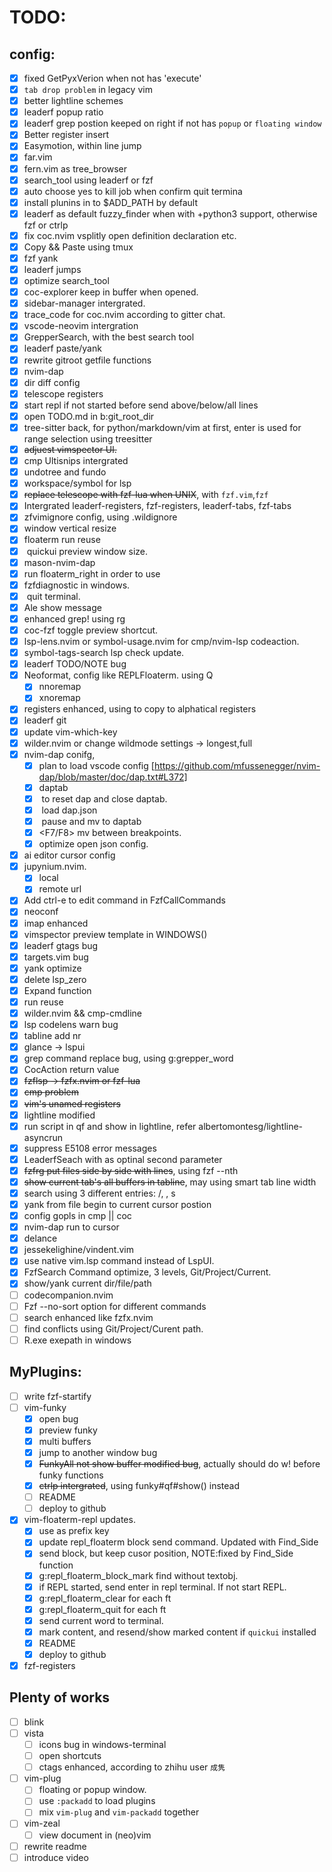 # TODO:
## config:
- [x] fixed GetPyxVerion when not has 'execute'
- [x] `tab drop problem` in legacy vim
- [x] better lightline schemes
- [x] leaderf popup ratio
- [x] leaderf grep postion keeped on right if not has `popup` or `floating window`
- [x] Better register insert
- [x] Easymotion, within line jump
- [x] far.vim
- [x] fern.vim as tree_browser
- [x] search_tool using leaderf or fzf
- [x] auto choose yes to kill job when confirm quit termina
- [x] install plunins in to $ADD_PATH by default
- [x] leaderf as default fuzzy_finder when with +python3 support, otherwise fzf or ctrlp
- [x] fix coc.nvim vsplitly open definition declaration etc.
- [x] Copy && Paste using tmux
- [x] fzf yank
- [x] leaderf jumps
- [x] optimize search_tool
- [x] coc-explorer keep in buffer when opened.
- [x] sidebar-manager intergrated.
- [x] trace_code for coc.nvim according to gitter chat.
- [x] vscode-neovim intergration
- [x] GrepperSearch, with the best search tool
- [x] leaderf paste/yank
- [x] rewrite gitroot getfile functions
- [x] nvim-dap
- [x] dir diff config
- [x] telescope registers
- [x] start repl if not started before send above/below/all lines
- [x] open TODO.md in b:git_root_dir
- [x] tree-sitter back, for python/markdown/vim at first, enter is used for range selection using treesitter
- [x] ~~adjuest vimspector UI.~~
- [x] cmp Ultisnips intergrated
- [x] undotree and fundo
- [x] workspace/symbol for lsp
- [x] ~~replace telescope with fzf-lua when UNIX~~, with `fzf.vim`,`fzf`
- [x] Intergrated leaderf-registers, fzf-registers, leaderf-tabs, fzf-tabs
- [x] zfvimignore config, using .wildignore
- [x] window vertical resize
- [x] floaterm run reuse
- [x] <C-h> quickui preview window size.
- [x] mason-nvim-dap
- [x] run floaterm_right in order to use <M-->
- [x] fzfdiagnostic in windows.
- [x] <M-Q> quit terminal.
- [x] Ale show message
- [x] enhanced grep! using rg
- [x] coc-fzf toggle preview shortcut.
- [x] lsp-lens.nvim or symbol-usage.nvim for cmp/nvim-lsp codeaction.
- [x] symbol-tags-search lsp check update.
- [x] leaderf TODO/NOTE bug
- [x] Neoformat, config like REPLFloaterm. using Q
  - [x] nnoremap
  - [x] xnoremap
- [x] registers enhanced, using <M-y> to copy to alphatical registers
- [x] leaderf git
- [x] update vim-which-key
- [x] wilder.nvim or change wildmode settings -> longest,full
- [x] nvim-dap conifg,
  - [x] plan to load vscode config [https://github.com/mfussenegger/nvim-dap/blob/master/doc/dap.txt#L372]
  - [x] daptab
  - [x] <F3> to reset dap and close daptab.
  - [x] <F5> load dap.json
  - [x] <F6> pause and mv to daptab
  - [x] <F7/F8> mv between breakpoints.
  - [x] optimize open json config.
- [x] ai editor cursor config
- [x] jupynium.nvim.
  - [x] local
  - [x] remote url
- [x] Add ctrl-e to edit command in FzfCallCommands
- [x] neoconf
- [x] imap <C-f> enhanced
- [x] vimspector preview template in WINDOWS()
- [x] leaderf gtags bug
- [x] targets.vim bug
- [x] yank optimize
- [x] delete lsp_zero
- [x] Expand function
- [x] run reuse
- [x] wilder.nvim && cmp-cmdline
- [x] lsp codelens warn bug
- [x] tabline add nr
- [x] glance -> lspui
- [x] grep command replace bug, using g:grepper_word
- [x] CocAction return value
- [x] ~~fzflsp -> fzfx.nvim or fzf-lua~~
- [x] ~~cmp <C-n><C-p> problem~~
- [x] ~~vim's unamed registers~~
- [x] lightline modified
- [x] run script in qf and show in lightline, refer albertomontesg/lightline-asyncrun
- [x] suppress <C-c> E5108 error messages
- [x] LeaderfSeach with as optinal second parameter
- [x] ~~fzfrg put files side by side with lines~~, using fzf --nth
- [x] ~~show current tab's all buffers in tabline~~, may using smart tab line width
- [x] search using 3 different entries: <leader>/, <c-f>, s
- [x] yank from file begin to current cursor postion
- [x] config gopls in cmp || coc
- [x] nvim-dap run to cursor
- [x] delance
- [x] jessekelighine/vindent.vim
- [x] use native vim.lsp command instead of LspUI.
- [x] FzfSearch Command optimize, 3 levels, Git/Project/Current.
- [x] show/yank current dir/file/path
- [ ] codecompanion.nvim
- [ ] Fzf --no-sort option for different commands
- [ ] search enhanced like fzfx.nvim
- [ ] find conflicts using Git/Project/Curent path.
- [ ] R.exe exepath in windows
## MyPlugins:
- [ ] write fzf-startify
- [ ] vim-funky
  - [x] open bug
  - [x] preview funky
  - [x] multi buffers
  - [x] jump to another window bug
  - [x] ~~FunkyAll not show buffer modified bug~~, actually should do w! before funky functions
  - [x] ~~ctrlp intergrated~~, using funky#qf#show() instead
  - [ ] README
  - [ ] deploy to github
- [x] vim-floaterm-repl updates.
  - [x] use <M-e> as prefix key
  - [x] update repl_floaterm block send command. Updated with Find_Side
  - [x] send block, but keep cusor position, NOTE:fixed by Find_Side function
  - [x] g:repl_floaterm_block_mark find without textobj.
  - [x] if REPL started, send enter in repl terminal. If not start REPL.
  - [x] g:repl_floaterm_clear for each ft
  - [x] g:repl_floaterm_quit for each ft
  - [x] send current word to terminal.
  - [x] mark content, and resend/show marked content if `quickui` installed
  - [x] README
  - [x] deploy to github
- [x] fzf-registers
## Plenty of works
- [ ] blink
- [ ] vista
  - [ ] icons bug in windows-terminal
  - [ ] open shortcuts
  - [ ] ctags enhanced, according to zhihu user `成隽`
- [ ] vim-plug
  - [ ] floating or popup window.
  - [ ] use `:packadd` to load plugins
  - [ ] mix `vim-plug` and `vim-packadd` together
- [ ] vim-zeal
  - [ ] view document in (neo)vim
- [ ] rewrite readme
- [ ] introduce video
